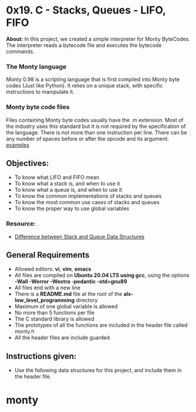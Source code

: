 # 0x19. C - Stacks, Queues - LIFO, FIFO

**About:** 
In this project, we created a simple interpreter for Monty ByteCodes. The interpreter reads a bytecode file and executes the bytecode commands.

### The Monty language
Monty 0.98 is a scripting language that is first compiled into Monty byte codes (Just like Python). It relies on a unique stack, with specific instructions to manipulate it. 

### Monty byte code files
Files containing Monty byte codes usually have the .m extension. Most of the industry uses this standard but it is not required by the specification of the language. There is not more than one instruction per line. There can be any number of spaces before or after the opcode and its argument: [examples](#Examples)

## Objectives:
* To know what LIFO and FIFO mean
* To know what a stack is, and when to use it
* To know what a queue is, and when to use it
* To know the common implementations of stacks and queues
* To know the most common use cases of stacks and queues
* To know the proper way to use global variables

### Resource:
* [Difference between Stack and Queue Data Structures](https://www.geeksforgeeks.org/difference-between-stack-and-queue-data-structures/)

## General Requirements
* Allowed editors: **vi**, **vim**, **emacs**
* All files are compiled on **Ubuntu 20.04 LTS using gcc**, using the options **-Wall -Werror -Wextra -pedantic -std=gnu89**
* All files end with a new line
* There is a **README.md** file at the root of the **alx-low_level_programming** directory
* Maximum of one global variable is allowed
* No more than 5 functions per file
* The C standard library is allowed
* The prototypes of all the functions are included in the header file called monty.h
* All the header files are include guarded

## Instructions given:
* Use the following data structures for this project, and include them in the header file.
# monty
